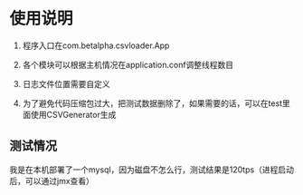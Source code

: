 # 使用说明


1. 程序入口在com.betalpha.csvloader.App

2. 各个模块可以根据主机情况在application.conf调整线程数目

3. 日志文件位置需要自定义

4. 为了避免代码压缩包过大，把测试数据删除了，如果需要的话，可以在test里面使用CSVGenerator生成



## 测试情况

我是在本机部署了一个mysql，因为磁盘不怎么行，测试结果是120tps（进程启动后，可以通过jmx查看）
